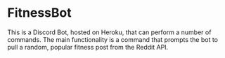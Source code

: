 # FitnessBot
This is a Discord Bot, hosted on Heroku, that can perform a number of commands. The main functionality is a command that prompts the bot to pull a random, popular fitness post from the Reddit API.

